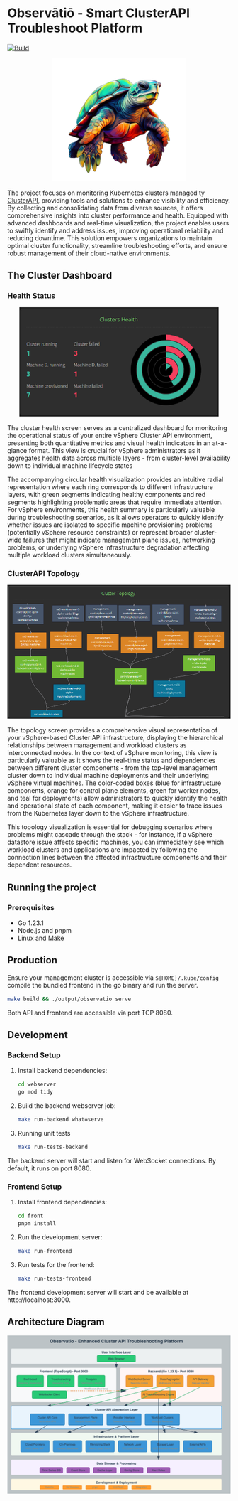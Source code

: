 # Observātiō - Smart ClusterAPI Troubleshoot Platform

[![Build](https://github.com/knabben/observatio/actions/workflows/build.yml/badge.svg)](https://github.com/knabben/observatio/actions/workflows/build.yml)

<p align="center">
<img src="front/public/logo.png" alt="logo" width="300"/>
</p>

The project focuses on monitoring Kubernetes clusters managed ty [ClusterAPI](https://cluster-api.sigs.k8s.io/), 
providing tools and solutions to enhance visibility and efficiency. By collecting and consolidating data from diverse sources, 
it offers comprehensive insights into cluster performance and health. Equipped with advanced dashboards and real-time visualization, 
the project enables users to swiftly identify and address issues, improving operational reliability and reducing downtime. 
This solution empowers organizations to maintain optimal cluster functionality, streamline troubleshooting efforts, 
and ensure robust management of their cloud-native environments.


## The Cluster Dashboard

### Health Status

<p align="center">
<img src="front/public/health.png" alt="health" width="450" />
</p>

The cluster health screen serves as a centralized dashboard for monitoring the operational status of your entire vSphere Cluster API environment, 
presenting both quantitative metrics and visual health indicators in an at-a-glance format. 
This view is crucial for vSphere administrators as it aggregates health data across multiple layers - from cluster-level availability down to individual machine lifecycle states 

The accompanying circular health visualization provides an intuitive radial representation where each ring corresponds to different infrastructure layers, with green segments indicating healthy components and red segments highlighting problematic areas that require immediate attention. 
For vSphere environments, this health summary is particularly valuable during troubleshooting scenarios, as it allows operators to quickly identify whether issues are isolated to specific machine provisioning problems 
(potentially vSphere resource constraints) or represent broader cluster-wide failures that might indicate management plane issues, 
networking problems, or underlying vSphere infrastructure degradation affecting multiple workload clusters simultaneously.

### ClusterAPI Topology


<p align="center">
<img src="front/public/topology.png" alt="topology" width="800" />
</p>

The topology screen provides a comprehensive visual representation of your vSphere-based Cluster API infrastructure, displaying the hierarchical relationships
between management and workload clusters as interconnected nodes. In the context of vSphere monitoring, this view is particularly valuable as it shows the real-time
status and dependencies between different cluster components - from the top-level management cluster down to individual machine deployments and their underlying vSphere virtual machines.
The color-coded boxes (blue for infrastructure components, orange for control plane elements, green for worker nodes, and teal for deployments) allow administrators to quickly 
identify the health and operational state of each component, making it easier to trace issues from the Kubernetes layer down to the vSphere infrastructure. 

This topology visualization is essential for debugging scenarios where problems might cascade through the stack - for instance, if a vSphere datastore issue affects specific machines,
you can immediately see which workload clusters and applications are impacted by following the connection lines between the affected infrastructure components and
their dependent resources.

## Running the project

### Prerequisites

- Go 1.23.1
- Node.js and pnpm
- Linux and Make

## Production

Ensure your management cluster is accessible via `${HOME}/.kube/config` compile the bundled frontend in the go binary 
and run the server.

```bash
make build && ./output/observatio serve
```

Both API and frontend are accessible via port TCP 8080.

## Development

### Backend Setup

1. Install backend dependencies:

   ```bash
   cd webserver
   go mod tidy
   ```

2. Build the backend webserver job:
   ```bash
   make run-backend what=serve
   ```

3. Running unit tests
   ```bash
   make run-tests-backend
   ```

The backend server will start and listen for WebSocket connections. By default, it runs on port 8080.

### Frontend Setup

1. Install frontend dependencies:
   ```bash
   cd front
   pnpm install
   ```

2. Run the development server:
   ```bash
   make run-frontend
   ```

3. Run tests for the frontend:
   ```bash
   make run-tests-frontend
   ```
 

The frontend development server will start and be available at http://localhost:3000.


## Architecture Diagram

![Observatio Architecture](docs/observatiio_architecture.png)